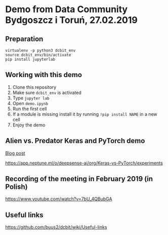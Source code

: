 # Demo from Data Community Bydgoszcz i Toruń, 27.02.2019

## Preparation
```
virtualenv -p python3 dcbit_env
source dcbit_env/bin/activate
pip install jupyterlab
```

## Working with this demo

1. Clone this repository
2. Make sure `dcbit_env` is activated
3. Type `jupyter lab`
4. Open `demo.ipynb`
5. Run the first cell
6. If a module is missing install it by running `!pip install NAME` in a new cell
7. Enjoy the demo

## Alien vs. Predator Keras and PyTorch demo

[Blog post](https://medium.freecodecamp.org/keras-vs-pytorch-avp-transfer-learning-c8b852c31f02)

https://app.neptune.ml/o/deepsense-ai/org/Keras-vs-PyTorch/experiments

## Recording of the meeting in February 2019 (in Polish)

https://www.youtube.com/watch?v=7bU_4QBubGA

## Useful links

https://github.com/buus2/dcbit/wiki/Useful-links

